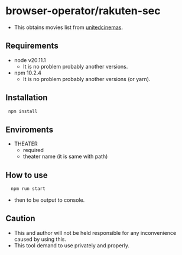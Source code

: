 # browser-operator/rakuten-sec

- This obtains movies list from [unitedcinemas](https://www.unitedcinemas.jp/).

## Requirements

- node v20.11.1
  - It is no problem probably another versions.
- npm 10.2.4
  - It is no problem probably another versions (or yarn).

## Installation

```bash
 npm install
```

## Enviroments

- THEATER
  - required
  - theater name (it is same with path)

## How to use

```bash
  npm run start
```

- then to be output to console.

## Caution

- This and author will not be held responsible for any inconvenience caused by using this.
- This tool demand to use privately and properly.
